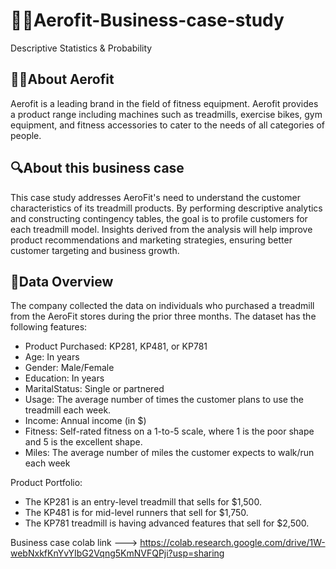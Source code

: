 # 🏃‍♀️Aerofit-Business-case-study
 Descriptive Statistics & Probability

## 🏋️‍♂️About Aerofit
Aerofit is a leading brand in the field of fitness equipment. Aerofit provides a product range including machines such as treadmills, exercise bikes, gym equipment, and fitness accessories to cater to the needs of all categories of people.

## 🔍About this business case
This case study addresses AeroFit's need to understand the customer characteristics of its treadmill products. By performing descriptive analytics and constructing contingency tables, the goal is to profile customers for each treadmill model. Insights derived from the analysis will help improve product recommendations and marketing strategies, ensuring better customer targeting and business growth.

## 📝Data Overview
The company collected the data on individuals who purchased a treadmill from the AeroFit stores during the prior three months. The dataset has the following features:

- Product Purchased:	KP281, KP481, or KP781
- Age:	In years
- Gender:	Male/Female
- Education:	In years
- MaritalStatus:	Single or partnered
- Usage:	The average number of times the customer plans to use the treadmill each week.
- Income:	Annual income (in $)
- Fitness:	Self-rated fitness on a 1-to-5 scale, where 1 is the poor shape and 5 is the excellent shape.
- Miles:	The average number of miles the customer expects to walk/run each week

Product Portfolio:

- The KP281 is an entry-level treadmill that sells for $1,500.
- The KP481 is for mid-level runners that sell for $1,750.
- The KP781 treadmill is having advanced features that sell for $2,500.

Business case colab link ---> https://colab.research.google.com/drive/1W-webNxkfKnYvYIbG2Vqng5KmNVFQPji?usp=sharing

